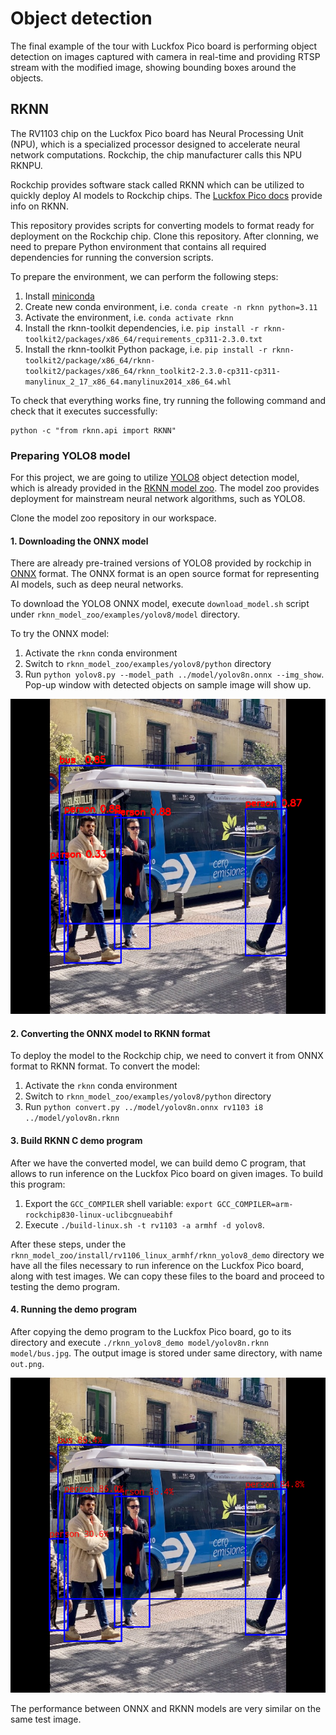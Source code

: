 # Object detection

The final example of the tour with Luckfox Pico board is performing object detection on images captured with camera in real-time and providing RTSP stream with the modified image, showing bounding boxes around the objects.

## RKNN

The RV1103 chip on the Luckfox Pico board has Neural Processing Unit (NPU), which is a specialized processor designed to accelerate neural network computations.
Rockchip, the chip manufacturer calls this NPU RKNPU.

Rockchip provides software stack called RKNN which can be utilized to quickly deploy AI models to Rockchip chips.
The [Luckfox Pico docs](https://wiki.luckfox.com/Luckfox-Pico/Luckfox-Pico-RV1103/Luckfox-Pico-Plus-Mini/Luckfox-Pico-RKNN-Test/#62-compilation-and-building) provide info on RKNN.

This repository provides scripts for converting models to format ready for deployment on the Rockchip chip.
Clone this repository.
After clonning, we need to prepare Python environment that contains all required dependencies for running the conversion scripts.

To prepare the environment, we can perform the following steps:
1. Install [miniconda](https://docs.anaconda.com/miniconda/)
2. Create new conda environment, i.e. `conda create -n rknn python=3.11`
3. Activate the environment, i.e. `conda activate rknn`
4. Install the rknn-toolkit dependencies, i.e. `pip install -r rknn-toolkit2/packages/x86_64/requirements_cp311-2.3.0.txt`
5. Install the rknn-toolkit Python package, i.e. `pip install -r rknn-toolkit2/package/x86_64/rknn-toolkit2/packages/x86_64/rknn_toolkit2-2.3.0-cp311-cp311-manylinux_2_17_x86_64.manylinux2014_x86_64.whl`

To check that everything works fine, try running the following command and check that it executes successfully:
```
python -c "from rknn.api import RKNN"
```

### Preparing YOLO8 model

For this project, we are going to utilize [YOLO8](https://yolov8.com/) object detection model, which is already provided in the [RKNN model zoo](https://github.com/airockchip/rknn_model_zoo).
The model zoo provides deployment for mainstream neural network algorithms, such as YOLO8.

Clone the model zoo repository in our workspace.

#### 1. Downloading the ONNX model

There are already pre-trained versions of YOLO8 provided by rockchip in [ONNX](https://onnx.ai/) format.
The ONNX format is an open source format for representing AI models, such as deep neural networks.

To download the YOLO8 ONNX model, execute `download_model.sh` script under `rknn_model_zoo/examples/yolov8/model` directory.

To try the ONNX model:
1. Activate the `rknn` conda environment
2. Switch to `rknn_model_zoo/examples/yolov8/python` directory
3. Run `python yolov8.py --model_path ../model/yolov8n.onnx --img_show`. Pop-up window with detected objects on sample image will show up.

![YOLO8 ONNX model example](imgs/yolo8_onnx.png)

#### 2. Converting the ONNX model to RKNN format

To deploy the model to the Rockchip chip, we need to convert it from ONNX format to RKNN format.
To convert the model:
1. Activate the `rknn` conda environment
2. Switch to `rknn_model_zoo/examples/yolov8/python` directory
3. Run `python convert.py ../model/yolov8n.onnx rv1103 i8 ../model/yolov8n.rknn`

#### 3. Build RKNN C demo program

After we have the converted model, we can build demo C program, that allows to run inference on the Luckfox Pico board on given images.
To build this program:
1. Export the `GCC_COMPILER` shell variable: `export GCC_COMPILER=arm-rockchip830-linux-uclibcgnueabihf`
2. Execute `./build-linux.sh -t rv1103 -a armhf -d yolov8`.

After these steps, under the `rknn_model_zoo/install/rv1106_linux_armhf/rknn_yolov8_demo` directory we have all the files necessary to run inference on the Luckfox Pico board, along with test images.
We can copy these files to the board and proceed to testing the demo program.

#### 4. Running the demo program

After copying the demo program to the Luckfox Pico board, go to its directory and execute `./rknn_yolov8_demo model/yolov8n.rknn model/bus.jpg`.
The output image is stored under same directory, with name `out.png`.

![YOLO8 RKNN model example](imgs/yolo8_rknn.png)

The performance between ONNX and RKNN models are very similar on the same test image.
